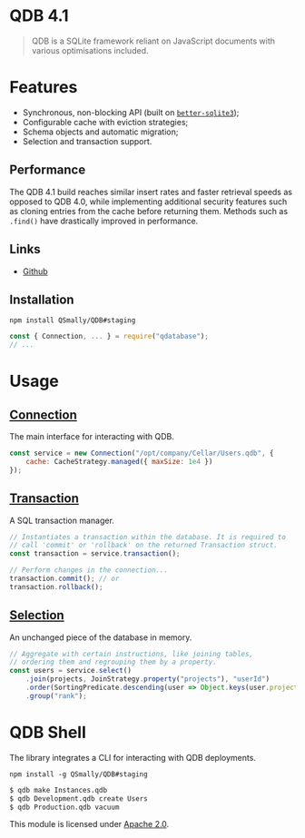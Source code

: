 
# QDB 4.1

> QDB is a SQLite framework reliant on JavaScript documents with various optimisations included.

# Features
* Synchronous, non-blocking API (built on [`better-sqlite3`](https://github.com/JoshuaWise/better-sqlite3));
* Configurable cache with eviction strategies;
* Schema objects and automatic migration;
* Selection and transaction support.

## Performance
The QDB 4.1 build reaches similar insert rates and faster retrieval speeds as opposed to QDB 4.0, while implementing additional security features such as cloning entries from the cache before returning them. Methods such as `.find()` have drastically improved in performance.

## Links
<!-- * [Documentations](https://github.com/QSmally/QDB) -->
* [Github](https://github.com/QSmally/QDB)

## Installation
`npm install QSmally/QDB#staging`
```js
const { Connection, ... } = require("qdatabase");
// ...
```

# Usage

## [Connection](https://github.com/QSmally/QDB)
The main interface for interacting with QDB.
```js
const service = new Connection("/opt/company/Cellar/Users.qdb", {
    cache: CacheStrategy.managed({ maxSize: 1e4 })
});
```

## [Transaction](https://github.com/QSmally/QDB)
A SQL transaction manager.
```js
// Instantiates a transaction within the database. It is required to
// call 'commit' or 'rollback' on the returned Transaction struct.
const transaction = service.transaction();

// Perform changes in the connection...
transaction.commit(); // or
transaction.rollback();
```

## [Selection](https://github.com/QSmally/QDB)
An unchanged piece of the database in memory.
```js
// Aggregate with certain instructions, like joining tables,
// ordering them and regrouping them by a property.
const users = service.select()
    .join(projects, JoinStrategy.property("projects"), "userId")
    .order(SortingPredicate.descending(user => Object.keys(user.projects).length))
    .group("rank");
```

# QDB Shell
The library integrates a CLI for interacting with QDB deployments.

`npm install -g QSmally/QDB#staging`

```s
$ qdb make Instances.qdb
$ qdb Development.qdb create Users
$ qdb Production.qdb vacuum
```

This module is licensed under [Apache 2.0](http://www.apache.org/licenses/LICENSE-2.0).
